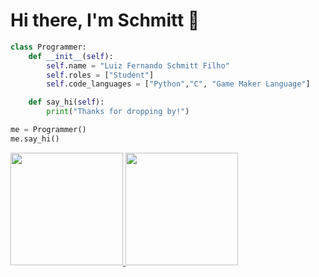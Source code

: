 # Hi there, I'm Schmitt 👋

```python
class Programmer:
    def __init__(self):
        self.name = "Luiz Fernando Schmitt Filho"
        self.roles = ["Student"]
        self.code_languages = ["Python","C", "Game Maker Language"]

    def say_hi(self):
        print("Thanks for dropping by!")

me = Programmer()
me.say_hi()
```

<div>
<a href="https://github.com/seu-usuário-aqui">
<img loading="lazy" height="180em" src="https://github-readme-stats.vercel.app/api/top-langs/?username=MiiyamotoMusashi&layout=compact&langs_count=7&theme=dracula"/>
<img loading="lazy" height="180em" src="https://github-readme-stats.vercel.app/api?username=MiiyamotoMusashi&show_icons=true&theme=dracula&include_all_commits=true&count_private=true"/>
</div>

